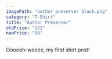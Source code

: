```yaml
---
imagePath: "author preserver black.png"
category: "T-Shirt"
title: "Author Preserver"
oldPrice: "121"
newPrice: "90"
---
```


Oooooh-weeee, my first shirt post!
